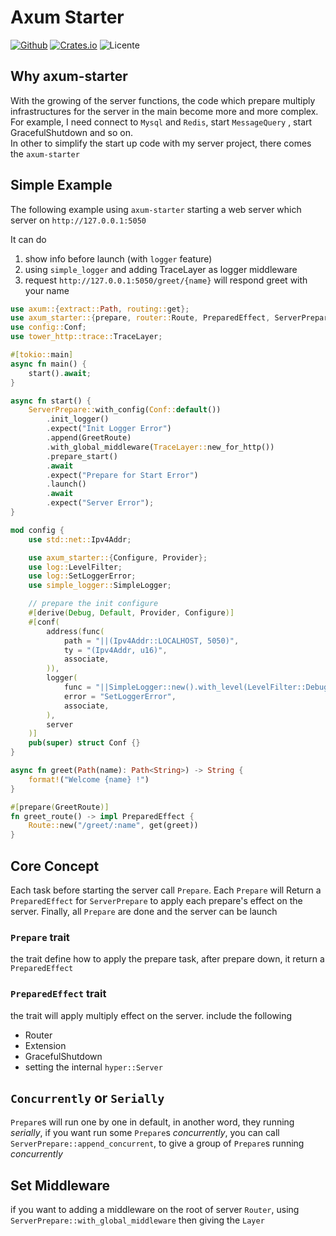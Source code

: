 # Axum Starter

[![Github](https://img.shields.io/badge/github-8da0cb?style=for-the-badge&labelColor=555555&logo=github)](https://github.com/Goodjooy/axum-server-starter)
[![Crates.io](https://img.shields.io/crates/v/axum-starter.svg?style=for-the-badge)](https://crates.io/crates/axum-starter)
![Licente](https://img.shields.io/github/license/Goodjooy/axum-server-starter?style=for-the-badge)

## Why axum-starter

With the growing of the server functions, the code which prepare multiply infrastructures for the server in the main become more and more complex.  
For example, I need connect to `Mysql` and `Redis`, start `MessageQuery` , start GracefulShutdown and so on.  
In other to simplify the start up code with my server project, there comes the `axum-starter`

## Simple Example

The following example using `axum-starter` starting a web server which
server on `http://127.0.0.1:5050`

It can do

1. show info before launch (with `logger` feature)
2. using `simple_logger` and adding TraceLayer as logger middleware
3. request `http://127.0.0.1:5050/greet/{name}` will respond greet with your name

```rust
use axum::{extract::Path, routing::get};
use axum_starter::{prepare, router::Route, PreparedEffect, ServerPrepare};
use config::Conf;
use tower_http::trace::TraceLayer;

#[tokio::main]
async fn main() {
    start().await;
}

async fn start() {
    ServerPrepare::with_config(Conf::default())
        .init_logger()
        .expect("Init Logger Error")
        .append(GreetRoute)
        .with_global_middleware(TraceLayer::new_for_http())
        .prepare_start()
        .await
        .expect("Prepare for Start Error")
        .launch()
        .await
        .expect("Server Error");
}

mod config {
    use std::net::Ipv4Addr;

    use axum_starter::{Configure, Provider};
    use log::LevelFilter;
    use log::SetLoggerError;
    use simple_logger::SimpleLogger;

    // prepare the init configure
    #[derive(Debug, Default, Provider, Configure)]
    #[conf(
        address(func(
            path = "||(Ipv4Addr::LOCALHOST, 5050)",
            ty = "(Ipv4Addr, u16)",
            associate,
        )),
        logger(
            func = "||SimpleLogger::new().with_level(LevelFilter::Debug).init()",
            error = "SetLoggerError",
            associate,
        ),
        server
    )]
    pub(super) struct Conf {}
}

async fn greet(Path(name): Path<String>) -> String {
    format!("Welcome {name} !")
}

#[prepare(GreetRoute)]
fn greet_route() -> impl PreparedEffect {
    Route::new("/greet/:name", get(greet))
}
```

## Core Concept

Each task before starting the server call `Prepare`. Each `Prepare` will Return a `PreparedEffect` for `ServerPrepare` to apply each prepare's effect on the server.
Finally, all `Prepare` are done and the server can be launch

### `Prepare` trait

the trait define how to apply the prepare task,
after prepare down, it return a `PreparedEffect`

### `PreparedEffect` trait

the trait will apply multiply effect on the server. include the following

- Router
- Extension
- GracefulShutdown
- setting the internal `hyper::Server`

## `Concurrently` or `Serially`

`Prepare`s will run one by one in default, in another word, they running _serially_,
if you want run some `Prepare`s _concurrently_, you can call `ServerPrepare::append_concurrent`, to give a group of `Prepare`s running _concurrently_

## Set Middleware

if you want to adding a middleware on the root of server `Router`, using `ServerPrepare::with_global_middleware` then giving the `Layer`
